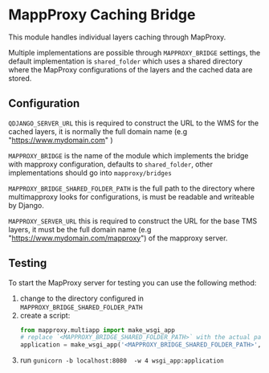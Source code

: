 # MappProxy Caching Bridge

This module handles individual layers caching through MapProxy.

Multiple implementations are possible through `MAPPROXY_BRIDGE` settings,
the default implementation is `shared_folder` which uses a shared directory
where the MapProxy configurations of the layers and the cached data are
stored.

## Configuration


`QDJANGO_SERVER_URL` this is required to construct the URL to the WMS for the cached layers,
it is normally the full domain name (e.g "https://www.mydomain.com" )

`MAPPROXY_BRIDGE` is the name of the module which implements the bridge with mapproxy configuration,
defaults to `shared_folder`, other implementations should go into `mapproxy/bridges`

`MAPPROXY_BRIDGE_SHARED_FOLDER_PATH` is the full path to the directory where multimapproxy looks for
configurations, is must be readable and writeable by Django.

`MAPPROXY_SERVER_URL` this is required to construct the URL for the base TMS layers, it must be
the full domain name (e.g "https://www.mydomain.com/mapproxy") of the mapproxy server.

## Testing

To start the MapProxy server for testing you can use the following method:

1. change to the directory configured in `MAPPROXY_BRIDGE_SHARED_FOLDER_PATH`
2. create a script:
    ```python
    from mapproxy.multiapp import make_wsgi_app
    # replace `<MAPPROXY_BRIDGE_SHARED_FOLDER_PATH>` with the actual path.
    application = make_wsgi_app('<MAPPROXY_BRIDGE_SHARED_FOLDER_PATH>', allow_listing=True)
    ```
3. run `gunicorn -b localhost:8080  -w 4 wsgi_app:application`


